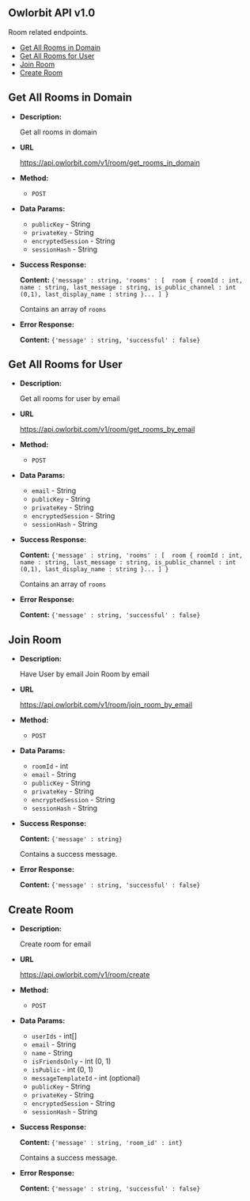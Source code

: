 **Owlorbit API v1.0**
----

Room related endpoints.


- [Get All Rooms in Domain](#get-all-rooms-in-domain)
- [Get All Rooms for User](#get-all-rooms-for-user)
- [Join Room](#join-room)
- [Create Room](#create-room)

## Get All Rooms in Domain

* **Description:**
  
  Get all rooms in domain

* **URL**

  <https://api.owlorbit.com/v1/room/get_rooms_in_domain>

* **Method:**

  * `POST`
  
* **Data Params:**

  * `publicKey` - String <br/>
  * `privateKey` - String  <br/>
  * `encryptedSession` - String <br/>
  * `sessionHash` - String



* **Success Response:**

   **Content:** `{'message' : string,
        'rooms' : [  room { roomId : int, name : string, last_message : string, is_public_channel : int (0,1), last_display_name : string }... ] }`

  Contains an array of `rooms`

 
* **Error Response:**

    **Content:** `{'message' : string,
        'successful' : false}`    


## Get All Rooms for User

* **Description:**
  
  Get all rooms for user by email

* **URL**

  <https://api.owlorbit.com/v1/room/get_rooms_by_email>

* **Method:**

  * `POST`
  
* **Data Params:**

  * `email` - String <br/>
  * `publicKey` - String <br/>
  * `privateKey` - String  <br/>
  * `encryptedSession` - String <br/>
  * `sessionHash` - String



* **Success Response:**

   **Content:** `{'message' : string,
        'rooms' : [  room { roomId : int, name : string, last_message : string, is_public_channel : int (0,1), last_display_name : string }... ] }`

  Contains an array of `rooms`

 
* **Error Response:**

    **Content:** `{'message' : string,
        'successful' : false}`  

## Join Room

* **Description:**
  
  Have User by email Join Room by email

* **URL**

  <https://api.owlorbit.com/v1/room/join_room_by_email>

* **Method:**

  * `POST`
  
* **Data Params:**

  * `roomId` - int <br/>
  * `email` - String <br/>  
  * `publicKey` - String <br/>
  * `privateKey` - String  <br/>
  * `encryptedSession` - String <br/>
  * `sessionHash` - String



* **Success Response:**

   **Content:** `{'message' : string}`

  Contains a success message.

 
* **Error Response:**

    **Content:** `{'message' : string,
        'successful' : false}` 

## Create Room

* **Description:**
  
  Create room for email

* **URL**

  <https://api.owlorbit.com/v1/room/create>

* **Method:**

  * `POST`
  
* **Data Params:**

  * `userIds` - int[] <br/>
  * `email` - String <br/>  
  * `name` - String <br/>  
  * `isFriendsOnly` - int (0, 1) <br/>  
  * `isPublic` - int (0, 1) <br/>  
  * `messageTemplateId` - int (optional) <br/>  
  * `publicKey` - String <br/>
  * `privateKey` - String  <br/>
  * `encryptedSession` - String <br/>
  * `sessionHash` - String



* **Success Response:**

   **Content:** `{'message' : string, 'room_id' : int}`

  Contains a success message.

 
* **Error Response:**

    **Content:** `{'message' : string,
        'successful' : false}`         

